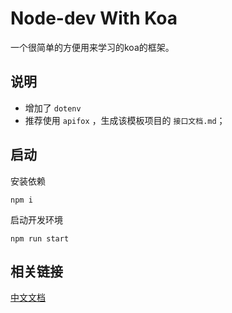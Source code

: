 # Node-dev With Koa

一个很简单的方便用来学习的koa的框架。

## 说明

- 增加了 `dotenv` 
- 推荐使用 `apifox` ，生成该模板项目的 `接口文档.md`；

## 启动

安装依赖
```shell
npm i 
```

启动开发环境
```shell
npm run start
```

## 相关链接

[中文文档](https://demopark.github.io/koa-docs-Zh-CN/guide.html)